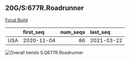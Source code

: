 

## 20G/S:677R.Roadrunner
[Focal Build](https://nextstrain.org/groups/neherlab/ncov/S.Q677R.Roadrunner?c=gt-S_677&f_country=USA)

|     | first_seq   |   num_seqs | last_seq   |
|:----|:------------|-----------:|:-----------|
| USA | 2020-11-04  |         86 | 2021-03-22 |

![Overall trends S.Q677R.Roadrunner](/overall_trends_figures/overall_trends_S.Q677R.Roadrunner.png)